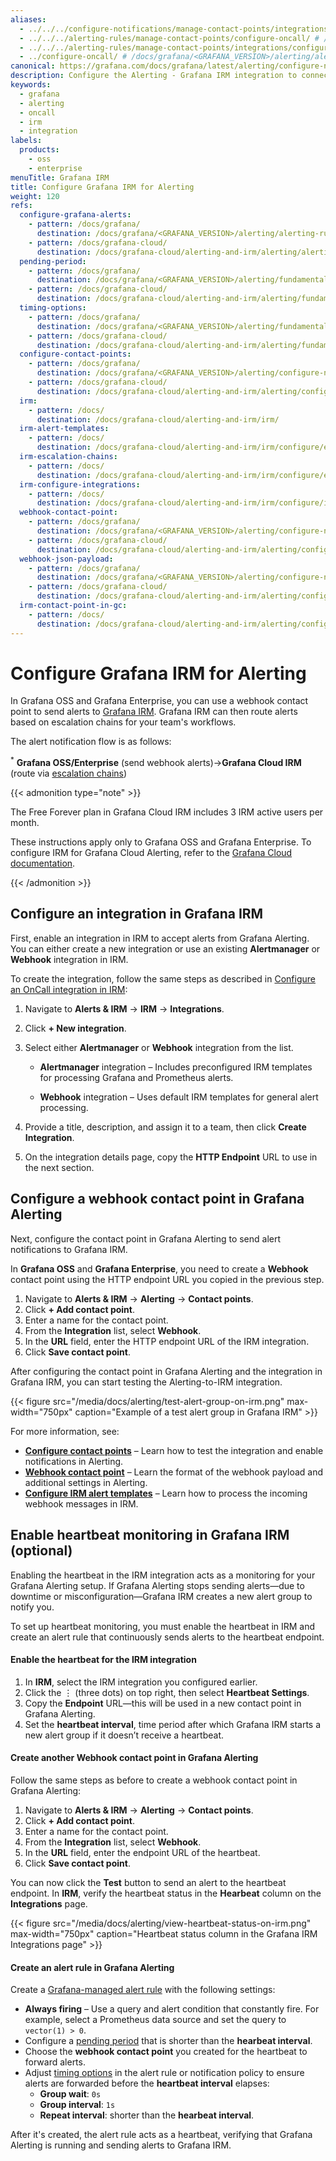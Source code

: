 ```yaml
---
aliases:
  - ../../../configure-notifications/manage-contact-points/integrations/configure-oncall/ # /docs/grafana/<GRAFANA_VERSION>/alerting/configure-notifications/manage-contact-points/integrations/configure-oncall/
  - ../../../alerting-rules/manage-contact-points/configure-oncall/ # /docs/grafana/<GRAFANA_VERSION>/alerting/alerting-rules/manage-contact-points/configure-oncall/
  - ../../../alerting-rules/manage-contact-points/integrations/configure-oncall/ # /docs/grafana/<GRAFANA_VERSION>/alerting/alerting-rules/manage-contact-points/integrations/configure-oncall/
  - ../configure-oncall/ # /docs/grafana/<GRAFANA_VERSION>/alerting/alerting-rules/manage-contact-points/configure-oncall/
canonical: https://grafana.com/docs/grafana/latest/alerting/configure-notifications/manage-contact-points/integrations/configure-irm/
description: Configure the Alerting - Grafana IRM integration to connect alerts generated by Grafana Alerting with Grafana IRM
keywords:
  - grafana
  - alerting
  - oncall
  - irm
  - integration
labels:
  products:
    - oss
    - enterprise
menuTitle: Grafana IRM
title: Configure Grafana IRM for Alerting
weight: 120
refs:
  configure-grafana-alerts:
    - pattern: /docs/grafana/
      destination: /docs/grafana/<GRAFANA_VERSION>/alerting/alerting-rules/create-grafana-managed-rule/
    - pattern: /docs/grafana-cloud/
      destination: /docs/grafana-cloud/alerting-and-irm/alerting/alerting-rules/create-grafana-managed-rule/
  pending-period:
    - pattern: /docs/grafana/
      destination: /docs/grafana/<GRAFANA_VERSION>/alerting/fundamentals/alert-rule-evaluation/#pending-period
    - pattern: /docs/grafana-cloud/
      destination: /docs/grafana-cloud/alerting-and-irm/alerting/fundamentals/alert-rule-evaluation/#pending-period
  timing-options:
    - pattern: /docs/grafana/
      destination: /docs/grafana/<GRAFANA_VERSION>/alerting/fundamentals/notifications/group-alert-notifications/#timing-options
    - pattern: /docs/grafana-cloud/
      destination: /docs/grafana-cloud/alerting-and-irm/alerting/fundamentals/notifications/group-alert-notifications/#timing-options
  configure-contact-points:
    - pattern: /docs/grafana/
      destination: /docs/grafana/<GRAFANA_VERSION>/alerting/configure-notifications/manage-contact-points/
    - pattern: /docs/grafana-cloud/
      destination: /docs/grafana-cloud/alerting-and-irm/alerting/configure-notifications/manage-contact-points/
  irm:
    - pattern: /docs/
      destination: /docs/grafana-cloud/alerting-and-irm/irm/
  irm-alert-templates:
    - pattern: /docs/
      destination: /docs/grafana-cloud/alerting-and-irm/irm/configure/escalation-routing/alert-templates/
  irm-escalation-chains:
    - pattern: /docs/
      destination: /docs/grafana-cloud/alerting-and-irm/irm/configure/escalation-routing/escalation-chains/
  irm-configure-integrations:
    - pattern: /docs/
      destination: /docs/grafana-cloud/alerting-and-irm/irm/configure/integrations/configure-integrations/
  webhook-contact-point:
    - pattern: /docs/grafana/
      destination: /docs/grafana/<GRAFANA_VERSION>/alerting/configure-notifications/manage-contact-points/integrations/webhook-notifier
    - pattern: /docs/grafana-cloud/
      destination: /docs/grafana-cloud/alerting-and-irm/alerting/configure-notifications/manage-contact-points/integrations/webhook-notifier
  webhook-json-payload:
    - pattern: /docs/grafana/
      destination: /docs/grafana/<GRAFANA_VERSION>/alerting/configure-notifications/manage-contact-points/integrations/webhook-notifier/#json-payload
    - pattern: /docs/grafana-cloud/
      destination: /docs/grafana-cloud/alerting-and-irm/alerting/configure-notifications/manage-contact-points/integrations/webhook-notifier/#json-payload
  irm-contact-point-in-gc:
    - pattern: /docs/
      destination: /docs/grafana-cloud/alerting-and-irm/alerting/configure-notifications/manage-contact-points/integrations/configure-irm
---
```


[//]: <> (The IRM instructions are different for Grafana Cloud, so this page is currently skipped from Cloud docs.)

# Configure Grafana IRM for Alerting

In Grafana OSS and Grafana Enterprise, you can use a webhook contact point to send alerts to [Grafana IRM](ref:irm). Grafana IRM can then route alerts based on escalation chains for your team's workflows.

The alert notification flow is as follows:

<sup>\*</sup> **Grafana OSS/Enterprise** (send webhook alerts)->**Grafana Cloud IRM** (route via [escalation chains](ref:irm-escalation-chains))

{{< admonition type="note" >}}

The Free Forever plan in Grafana Cloud IRM includes 3 IRM active users per month.

These instructions apply only to Grafana OSS and Grafana Enterprise. To configure IRM for Grafana Cloud Alerting, refer to the [Grafana Cloud documentation](ref:irm-contact-point-in-gc).

{{< /admonition >}}

## Configure an integration in Grafana IRM

First, enable an integration in IRM to accept alerts from Grafana Alerting. You can either create a new integration or use an existing **Alertmanager** or **Webhook** integration in IRM.

To create the integration, follow the same steps as described in [Configure an OnCall integration in IRM](ref:irm-configure-integrations):

1. Navigate to **Alerts & IRM** -> **IRM** -> **Integrations**.
1. Click **+ New integration**.
1. Select either **Alertmanager** or **Webhook** integration from the list.
   - **Alertmanager** integration – Includes preconfigured IRM templates for processing Grafana and Prometheus alerts.

   - **Webhook** integration – Uses default IRM templates for general alert processing.

1. Provide a title, description, and assign it to a team, then click **Create Integration**.
1. On the integration details page, copy the **HTTP Endpoint** URL to use in the next section.

## Configure a webhook contact point in Grafana Alerting

Next, configure the contact point in Grafana Alerting to send alert notifications to Grafana IRM.

In **Grafana OSS** and **Grafana Enterprise**, you need to create a **Webhook** contact point using the HTTP endpoint URL you copied in the previous step.

1. Navigate to **Alerts & IRM** -> **Alerting** -> **Contact points**.
1. Click **+ Add contact point**.
1. Enter a name for the contact point.
1. From the **Integration** list, select **Webhook**.
1. In the **URL** field, enter the HTTP endpoint URL of the IRM integration.
1. Click **Save contact point**.

After configuring the contact point in Grafana Alerting and the integration in Grafana IRM, you can start testing the Alerting-to-IRM integration.

{{< figure src="/media/docs/alerting/test-alert-group-on-irm.png" max-width="750px" caption="Example of a test alert group in Grafana IRM" >}}

For more information, see:

- **[Configure contact points](ref:configure-contact-points)** – Learn how to test the integration and enable notifications in Alerting.
- **[Webhook contact point](ref:webhook-contact-point)** – Learn the format of the webhook payload and additional settings in Alerting.
- **[Configure IRM alert templates](ref:irm-alert-templates)** – Learn how to process the incoming webhook messages in IRM.

## Enable heartbeat monitoring in Grafana IRM (optional)

Enabling the heartbeat in the IRM integration acts as a monitoring for your Grafana Alerting setup. If Grafana Alerting stops sending alerts—due to downtime or misconfiguration—Grafana IRM creates a new alert group to notify you.

To set up heartbeat monitoring, you must enable the heartbeat in IRM and create an alert rule that continuously sends alerts to the heartbeat endpoint.

#### Enable the heartbeat for the IRM integration

1. In **IRM**, select the IRM integration you configured earlier.
1. Click the ⋮ (three dots) on top right, then select **Heartbeat Settings**.
1. Copy the **Endpoint** URL—this will be used in a new contact point in Grafana Alerting.
1. Set the **heartbeat interval**, time period after which Grafana IRM starts a new alert group if it doesn’t receive a heartbeat.

#### Create another Webhook contact point in Grafana Alerting

Follow the same steps as before to create a webhook contact point in Grafana Alerting:

1. Navigate to **Alerts & IRM** -> **Alerting** -> **Contact points**.
1. Click **+ Add contact point**.
1. Enter a name for the contact point.
1. From the **Integration** list, select **Webhook**.
1. In the **URL** field, enter the endpoint URL of the heartbeat.
1. Click **Save contact point**.

You can now click the **Test** button to send an alert to the heartbeat endpoint. In **IRM**, verify the heartbeat status in the **Hearbeat** column on the **Integrations** page.

{{< figure src="/media/docs/alerting/view-heartbeat-status-on-irm.png" max-width="750px" caption="Heartbeat status column in the Grafana IRM Integrations page" >}}

#### Create an alert rule in Grafana Alerting

Create a [Grafana-managed alert rule](ref:configure-grafana-alerts) with the following settings:

- **Always firing** – Use a query and alert condition that constantly fire. For example, select a Prometheus data source and set the query to `vector(1) > 0`.
- Configure a [pending period](ref:pending-period) that is shorter than the **hearbeat interval**.
- Choose the **webhook contact point** you created for the heartbeat to forward alerts.
- Adjust [timing options](ref:timing-options) in the alert rule or notification policy to ensure alerts are forwarded before the **heartbeat interval** elapses:
  - **Group wait**: `0s`
  - **Group interval**: `1s`
  - **Repeat interval**: shorter than the **hearbeat interval**.

After it's created, the alert rule acts as a heartbeat, verifying that Grafana Alerting is running and sending alerts to Grafana IRM.
